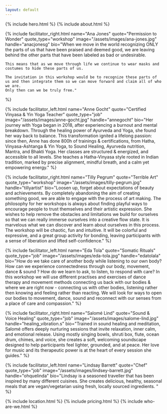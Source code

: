 ```yaml
---
layout: default
---
```


{% include hero.html %}
{% include about.html %}

<section id="facilitators">
  {% include facilitator_right.html
    name="Ana Jones"
    quote="Permission to Wonder"
    quote_type="workshop"
    image="/assets/images/ana-jones.jpg"
    handle="anacjonesg"
    bio="When we move in the world recognizing ONLY the parts of us that have been praised and deemed good, we are leaving behind the other parts that have been labeled as bad or undesirable.

    This means that as we move through life we continue to wear masks and costumes to hide these parts of us.

    The invitation in this workshop would be to recognize these parts of us and then integrate them so we can move forward and claim all of who we are. 
    Only then can we be truly free."
  %}

  {% include facilitator_left.html
    name="Anne Gocht"
    quote="Certified Vinyasa & Yin Yoga Teacher"
    quote_type="job"
    image="/assets/images/anne-gocht.jpg"
    handle="annegocht"
    bio="Her journey with Yoga began in 2018, after experiencing a burnout and mental breakdown. Through the healing power of Ayurveda and Yoga, she found her way back to balance. This transformation ignited a lifelong passion: since then, Anne has done 800h of trainings & certifications, from Hatha, Vinyasa-Ashtanga & Yin Yoga, to Sound Healing, Ayurveda nutrition, Mantra, and Bhakti Yoga. Her classes are structured & energized, and accessible to all levels. She teaches a Hatha-Vinyasa style rooted in Indian tradition, marked by precise alignment, mindful breath, and a calm yet empowering energy."
  %}

  {% include facilitator_right.html
    name="Tilly Pegrum"
    quote="Terrible Art"
    quote_type="workshop"
    image="/assets/images/tilly-pegrum.jpg"
    handle="tillyartist"
    bio="Loosen up, forget about expectations of beauty and achievements. By completely abandoning the aim of creating something good, we are able to engage with the process of art making. 
    The philosophy for her workshops is always about finding playful ways to encourage people to trust themselves and their artistic expression. She wishes to help remove the obstacles and limitations we build for ourselves so that we can really immerse ourselves into a creative flow state. It is marvelous what we can discover and learn about ourselves in this process. 
    The workshop will be chaotic, fun and intuitive. It will be colorful and expressive, and a great group activity for bonding, leaving participants with a sense of liberation and lifted self-confidence."
  %}

  {% include facilitator_left.html
    name="Eda Tola"
    quote="Somatic Rituals"
    quote_type="job"
    image="/assets/images/eda-tola.jpg"
    handle="edatolala"
    bio="How do we take care of another body while listening to our own body?
  How can we experience connectedness through our body, movement, dance & sound ? 
  How do we learn to ask, to listen, to respond with care?
  In this workshop we will use different practises and exercises of dance therapy and movement methods connecting us back with our bodies & where we are right now - connecting us with other bodies,
  listening rather then knowing and feeling rather than reacting. 
  We will look for ways to open our bodies to movement, dance, sound and reconnect with our senses from a place of care and compassion."
  %}

  {% include facilitator_right.html
    name="Salomé Lind"
    quote="Sound & Voice Healing"
    quote_type="job"
    image="/assets/images/salome-lind.jpg"
    handle="healing_vibration.s"
    bio="Trained in sound healing and meditation, Salomé offers deeply nurturing sessions that invite relaxation, inner calm, and emotional release. Using mostly singing bowls, shruti box, flute, ocean drum, chimes, and voice, she creates a soft, welcoming soundscape designed to help participants feel lighter, grounded, and at peace. Her love for music and its therapeutic power is at the heart of every session she guides."
  %}

  {% include facilitator_left.html
    name="Lindsay Barrett"
    quote="Chef"
    quote_type="job"
    image="/assets/images/lindsey-barrett.jpg"
    handle="ohquelinda"
    bio="Lindsay is a seasoned traveller that has been inspired by many different cuisines. She creates delicious, healthy, seasonal meals that are vegan/vegetarian using fresh, locally sourced ingredients. "
  %}
</section>

{% include location.html %}
{% include pricing.html %}
{% include who-are-we.html %}

<script>
document.addEventListener('DOMContentLoaded', function() {
    // Handle all anchor links that start with #
    document.querySelectorAll('a[href^="#"]').forEach(anchor => {
        anchor.addEventListener('click', function(e) {
            e.preventDefault();
            const targetId = this.getAttribute('href');
            const targetSection = document.querySelector(targetId);
            if (targetSection) {
                targetSection.scrollIntoView({ behavior: 'smooth' });
            }
        });
    });
});
</script>
